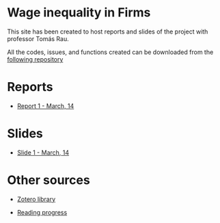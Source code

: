 # Wage inequality in Firms

This site has been created to host reports and slides of the project with professor Tomás Rau. 

All the codes, issues, and functions created can be downloaded from the [following repository](https://github.com/valentinaandrade/quantile-wage-gap/)

# Reports

- [Report 1 - March, 14](https://valentinaandrade.github.io/AA_inchile/03output/01reports/01report.pdf)


# Slides

- [Slide 1 - March, 14](https://valentinaandrade.github.io/quantile-wage-gap/03output/02slides/01slide.pdf)




# Other sources

- [Zotero library](https://www.zotero.org/groups/4814586/womenlaboreconomics/library)

- [Reading progress](https://github.com/valentinaandrade/quantile-wage-gap/wiki/Literature-review)

